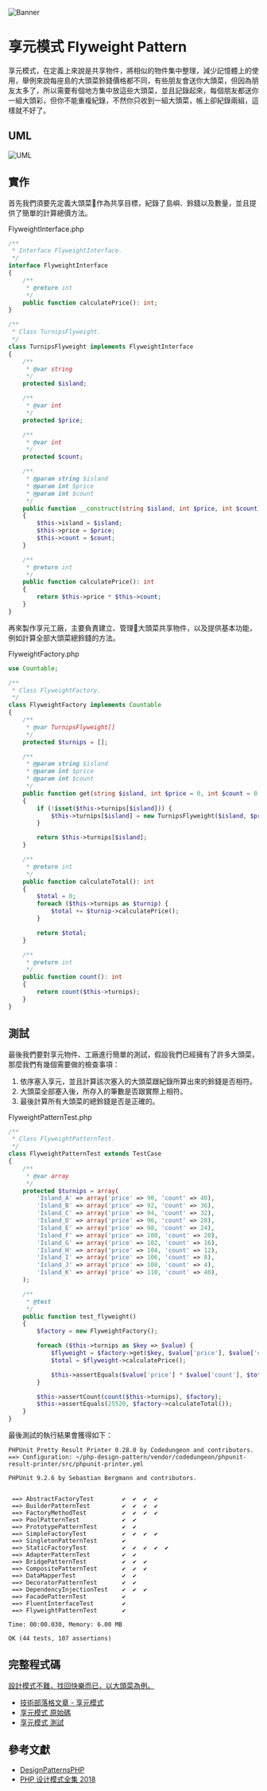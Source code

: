 ![Banner](https://raw.githubusercontent.com/Kantai235/php-design-pattern/master/DesignPatterns/Structural/FlyweightPattern/Banner.png)

# 享元模式 Flyweight Pattern
享元模式，在定義上來說是共享物件，將相似的物件集中整理，減少記憶體上的使用，舉例來說每座島的大頭菜鈴錢價格都不同，有些朋友會送你大頭菜，但因為朋友太多了，所以需要有個地方集中放這些大頭菜，並且記錄起來，每個朋友都送你一組大頭彩，但你不能重複紀錄，不然你只收到一組大頭菜，帳上卻紀錄兩組，這樣就不好了。

## UML
![UML](https://raw.githubusercontent.com/Kantai235/php-design-pattern/master/DesignPatterns/Structural/FlyweightPattern/UML.png)

## 實作
首先我們須要先定義大頭菜作為共享目標，紀錄了島嶼、鈴錢以及數量，並且提供了簡單的計算總價方法。

FlyweightInterface.php
```php
/**
 * Interface FlyweightInterface.
 */
interface FlyweightInterface
{
    /**
     * @return int
     */
    public function calculatePrice(): int;
}
```

```php
/**
 * Class TurnipsFlyweight.
 */
class TurnipsFlyweight implements FlyweightInterface
{
    /**
     * @var string
     */
    protected $island;

    /**
     * @var int
     */
    protected $price;

    /**
     * @var int
     */
    protected $count;

    /**
     * @param string $island
     * @param int $price
     * @param int $count
     */
    public function __construct(string $island, int $price, int $count)
    {
        $this->island = $island;
        $this->price = $price;
        $this->count = $count;
    }

    /**
     * @return int
     */
    public function calculatePrice(): int
    {
        return $this->price * $this->count;
    }
}
```

再來製作享元工廠，主要負責建立、管理大頭菜共享物件，以及提供基本功能，例如計算全部大頭菜總鈴錢的方法。

FlyweightFactory.php
```php
use Countable;

/**
 * Class FlyweightFactory.
 */
class FlyweightFactory implements Countable
{
    /**
     * @var TurnipsFlyweight[]
     */
    protected $turnips = [];

    /**
     * @param string $island
     * @param int $price
     * @param int $count
     */
    public function get(string $island, int $price = 0, int $count = 0): TurnipsFlyweight
    {
        if (!isset($this->turnips[$island])) {
            $this->turnips[$island] = new TurnipsFlyweight($island, $price, $count);
        }

        return $this->turnips[$island];
    }

    /**
     * @return int
     */
    public function calculateTotal(): int
    {
        $total = 0;
        foreach ($this->turnips as $turnip) {
            $total += $turnip->calculatePrice();
        }

        return $total;
    }

    /**
     * @return int
     */
    public function count(): int
    {
        return count($this->turnips);
    }
}
```

## 測試
最後我們要對享元物件、工廠進行簡單的測試，假設我們已經擁有了許多大頭菜，那麼我們有幾個需要做的檢查事項：
1. 依序塞入享元，並且計算該次塞入的大頭菜跟紀錄所算出來的鈴錢是否相符。
2. 大頭菜全部塞入後，所存入的筆數是否跟實際上相符。
3. 最後計算所有大頭菜的總鈴錢是否是正確的。

FlyweightPatternTest.php
```php
/**
 * Class FlyweightPatternTest.
 */
class FlyweightPatternTest extends TestCase
{
    /**
     * @var array
     */
    protected $turnips = array(
        'Island_A' => array('price' => 90, 'count' => 40),
        'Island_B' => array('price' => 92, 'count' => 36),
        'Island_C' => array('price' => 94, 'count' => 32),
        'Island_D' => array('price' => 96, 'count' => 28),
        'Island_E' => array('price' => 98, 'count' => 24),
        'Island_F' => array('price' => 100, 'count' => 20),
        'Island_G' => array('price' => 102, 'count' => 16),
        'Island_H' => array('price' => 104, 'count' => 12),
        'Island_I' => array('price' => 106, 'count' => 8),
        'Island_J' => array('price' => 108, 'count' => 4),
        'Island_K' => array('price' => 110, 'count' => 40),
    );

    /**
     * @test
     */
    public function test_flyweight()
    {
        $factory = new FlyweightFactory();

        foreach ($this->turnips as $key => $value) {
            $flyweight = $factory->get($key, $value['price'], $value['count']);
            $total = $flyweight->calculatePrice();

            $this->assertEquals($value['price'] * $value['count'], $total);
        }

        $this->assertCount(count($this->turnips), $factory);
        $this->assertEquals(25520, $factory->calculateTotal());
    }
}
```

最後測試的執行結果會獲得如下：

```
PHPUnit Pretty Result Printer 0.28.0 by Codedungeon and contributors.
==> Configuration: ~/php-design-pattern/vendor/codedungeon/phpunit-result-printer/src/phpunit-printer.yml

PHPUnit 9.2.6 by Sebastian Bergmann and contributors.


 ==> AbstractFactoryTest        ✔  ✔  ✔  ✔  
 ==> BuilderPatternTest         ✔  ✔  ✔  ✔  
 ==> FactoryMethodTest          ✔  ✔  ✔  ✔  
 ==> PoolPatternTest            ✔  ✔  
 ==> PrototypePatternTest       ✔  ✔  
 ==> SimpleFactoryTest          ✔  ✔  ✔  ✔  
 ==> SingletonPatternTest       ✔  
 ==> StaticFactoryTest          ✔  ✔  ✔  ✔  ✔  
 ==> AdapterPatternTest         ✔  ✔  
 ==> BridgePatternTest          ✔  ✔  ✔  
 ==> CompositePatternTest       ✔  ✔  ✔  
 ==> DataMapperTest             ✔  ✔  
 ==> DecoratorPatternTest       ✔  ✔  
 ==> DependencyInjectionTest    ✔  ✔  ✔  
 ==> FacadePatternTest          ✔  
 ==> FluentInterfaceTest        ✔  
 ==> FlyweightPatternTest       ✔  

Time: 00:00.030, Memory: 6.00 MB

OK (44 tests, 107 assertions)
```

## 完整程式碼
[設計模式不難，找回快樂而已，以大頭菜為例。](https://github.com/Kantai235/php-design-pattern)
- [技術部落格文章 - 享元模式](https://kantai235.github.io/FlyweightPattern)
- [享元模式 原始碼](https://github.com/Kantai235/php-design-pattern/master/DesignPatterns/Structural/FlyweightPattern)
- [享元模式 測試](https://github.com/Kantai235/php-design-pattern/master/Tests/Structural/FlyweightPatternTest.php)

## 參考文獻
- [DesignPatternsPHP](https://github.com/domnikl/DesignPatternsPHP)
- [PHP 设计模式全集 2018](https://learnku.com/docs/php-design-patterns/2018)
